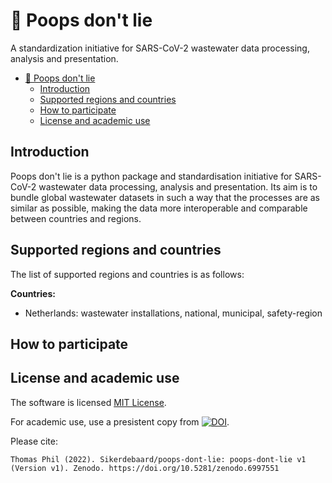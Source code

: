 # 💩 Poops don't lie

A standardization initiative for SARS-CoV-2 wastewater data processing,
analysis and presentation.

  - [💩 Poops don't lie](#-poops-dont-lie)
      - [Introduction](#introduction)
      - [Supported regions and
        countries](#supported-regions-and-countries)
      - [How to participate](#how-to-participate)
      - [License and academic use](#license-and-academic-use)

## Introduction

Poops don't lie is a python package and standardisation initiative for
SARS-CoV-2 wastewater data processing, analysis and presentation. Its
aim is to bundle global wastewater datasets in such a way that the
processes are as similar as possible, making the data more interoperable
and comparable between countries and regions.

## Supported regions and countries

The list of supported regions and countries is as follows:

**Countries:**

  - Netherlands: wastewater installations, national, municipal,
    safety-region

## How to participate

## License and academic use

The software is licensed [MIT
License](https://github.com/Sikerdebaard/poops-dont-lie/blob/main/LICENSE).

For academic use, use a presistent copy from
[![DOI](https://zenodo.org/badge/483262284.svg)](https://zenodo.org/badge/latestdoi/483262284).

Please cite:

`Thomas Phil (2022). Sikerdebaard/poops-dont-lie: poops-dont-lie v1
(Version v1). Zenodo. https://doi.org/10.5281/zenodo.6997551`
